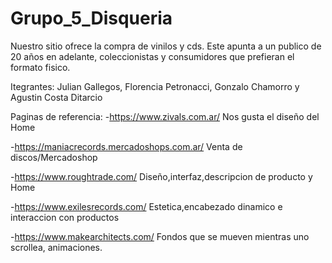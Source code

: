 # Grupo_5_Disqueria

Nuestro sitio ofrece la compra de vinilos y cds. Este apunta a un publico de 20 años en adelante, coleccionistas y consumidores que prefieran el formato fisico.

Itegrantes: Julian Gallegos, Florencia Petronacci, Gonzalo Chamorro y Agustin Costa Ditarcio


Paginas de referencia:
-https://www.zivals.com.ar/ Nos gusta el diseño del Home

-https://maniacrecords.mercadoshops.com.ar/ Venta de discos/Mercadoshop

-https://www.roughtrade.com/ Diseño,interfaz,descripcion de producto y Home

-https://www.exilesrecords.com/ Estetica,encabezado dinamico e interaccion con productos 

-https://www.makearchitects.com/ Fondos que se mueven mientras uno scrollea, animaciones.
